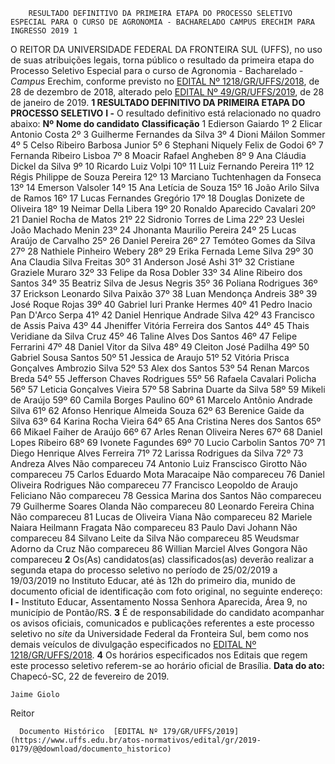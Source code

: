         RESULTADO DEFINITIVO DA PRIMEIRA ETAPA DO PROCESSO SELETIVO ESPECIAL PARA O CURSO DE AGRONOMIA - BACHARELADO CAMPUS ERECHIM PARA INGRESSO 2019 1  

 O REITOR DA UNIVERSIDADE FEDERAL DA FRONTEIRA SUL (UFFS), no uso de suas atribuições legais, torna público o resultado da primeira etapa do Processo Seletivo Especial para o curso de Agronomia - Bacharelado - *Campus*  Erechim, conforme previsto no [EDITAL Nº 1218/GR/UFFS/2018](https://www.uffs.edu.br/atos-normativos/edital/gr/2018-1218), de 28 de dezembro de 2018, alterado pelo [EDITAL Nº 49/GR/UFFS/2019](https://www.uffs.edu.br/atos-normativos/edital/gr/2019-0049), de 28 de janeiro de 2019.  **1 RESULTADO DEFINITIVO DA PRIMEIRA ETAPA DO PROCESSO SELETIVO** **I -**  O resultado definitivo está relacionado no quadro abaixo:     **Nº**    **Nome do candidato**   **Classificação**     1   Edierson Gaiardo   1º     2   Elicar Antonio Costa   2º     3   Guilherme Fernandes da Silva   3º     4   Dioni Máilon Sommer   4º     5   Celso Ribeiro Barbosa Junior   5º     6   Stephani Niquely Felix de Godoi   6º     7   Fernanda Ribeiro Lisboa   7º     8   Moacir Rafael Angheben   8º     9   Ana Cláudia Dickel da Silva   9º     10   Ricardo Luiz Volpi   10º     11   Luiz Fernando Pereira   11º     12   Régis Philippe de Souza Pereira   12º     13   Marciano Tuchtenhagen da Fonseca   13º     14   Emerson Valsoler   14º     15   Ana Letícia de Souza   15º     16   João Arilo Silva de Ramos   16º     17   Lucas Fernandes Gregório   17º     18   Douglas Donizete de Oliveira   18º     19   Neimar Della Libera   19º     20   Ronaldo Aparecido Cavalari   20º     21   Daniel Rocha de Matos   21º     22   Sidronio Torres de Lima   22º     23   Ueslei João Machado Menin   23º     24   Jhonanta Maurilio Pereira   24º     25   Lucas Araújo de Carvalho   25º     26   Daniel Pereira   26º     27   Temóteo Gomes da Silva   27º     28   Nathiele Pinheiro Webery   28º     29   Erika Fernada Leme Silva   29º     30   Ana Claudia Silva Freitas   30º     31   Anderson José Ashi   31º     32   Cristiane Graziele Muraro   32º     33   Felipe da Rosa Dobler   33º     34   Aline Ribeiro dos Santos   34º     35   Beatriz Silva de Jesus Negris   35º     36   Poliana Rodrigues   36º     37   Erickson Leonardo Silva Paixão   37º     38   Luan Mendonça Andreis   38º     39   José Roque Rojas   39º     40   Gabriel Iuri Pranke Hermes   40º     41   Pedro Inacio Pan D'Arco Serpa   41º     42   Daniel Henrique Andrade Silva   42º     43   Francisco de Assis Paiva   43º     44   Jheniffer Vitória Ferreira dos Santos   44º     45   Thais Veridiane da Silva Cruz   45º     46   Taline Alves Dos Santos   46º     47   Felipe Ferrarini   47º     48   Daniel Vitor da Silva   48º     49   Cleiton José Padilha   49º     50   Gabriel Sousa Santos   50º     51   Jessica de Araujo   51º     52   Vitória Prisca Gonçalves Ambrozio Silva   52º     53   Alex dos Santos   53º     54   Renan Marcos Breda   54º     55   Jefferson Chaves Rodrigues   55º     56   Rafaela Cavalari Policha   56º     57   Leticia Gonçalves Vieira   57º     58   Sabrina Duarte da Silva   58º     59   Mikeli de Araújo   59º     60   Camila Borges Paulino   60º     61   Marcelo Antônio Andrade Silva   61º     62   Afonso Henrique Almeida Souza   62º     63   Berenice Gaide da Silva   63º     64   Karina Rocha Vieira   64º     65   Ana Cristina Neres dos Santos   65º     66   Mikael Faiher de Araújo   66º     67   Arles Renan Oliveira Neres   67º     68   Daniel Lopes Ribeiro   68º     69   Ivonete Fagundes   69º     70   Lucio Carbolin Santos   70º     71   Diego Henrique Alves Ferreira   71º     72   Larissa Rodrigues da Silva   72º     73   Andreza Alves   Não compareceu     74   Antonio Luiz Franscisco Girotto   Não compareceu     75   Carlos Eduardo Mota Maracaipe   Não compareceu     76   Daniel Oliveira Rodrigues   Não compareceu     77   Francisco Leopoldo de Araujo Feliciano   Não compareceu     78   Gessica Marina dos Santos   Não compareceu     79   Guilherme Soares Olanda   Não compareceu     80   Leonardo Fereira China   Não compareceu     81   Lucas de Oliveira Viana   Não compareceu     82   Mariele Naiara Heilmann Fragata   Não compareceu     83   Paulo Davi Johann   Não compareceu     84   Silvano Leite da Silva   Não compareceu     85   Weudsmar Adorno da Cruz   Não compareceu     86   Willian Marciel Alves Gongora   Não compareceu       **2**  Os(As) candidatos(as) classificados(as) deverão realizar a segunda etapa do processo seletivo no período de 25/02/2019 a 19/03/2019 no Instituto Educar, até às 12h do primeiro dia, munido de documento oficial de identificação com foto original, no seguinte endereço: **I -**  Instituto Educar, Assentamento Nossa Senhora Aparecida, Área 9, no município de Pontão/RS.   **3**  É de responsabilidade do candidato acompanhar os avisos oficiais, comunicados e publicações referentes a este processo seletivo no *site* da Universidade Federal da Fronteira Sul, bem como nos demais veículos de divulgação especificados no [EDITAL Nº 1218/GR/UFFS/2018](https://www.uffs.edu.br/atos-normativos/edital/gr/2018-1218).   **4**  Os horários especificados nos Editais que regem este processo seletivo referem-se ao horário oficial de Brasília.      **Data do ato:** Chapecó-SC, 22 de fevereiro de 2019.   
 

    Jaime Giolo   
 Reitor 

      Documento Histórico  [EDITAL Nº 179/GR/UFFS/2019](https://www.uffs.edu.br/atos-normativos/edital/gr/2019-0179/@@download/documento_historico)     
      